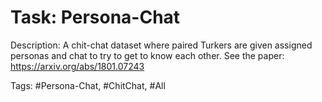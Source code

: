 Task: Persona-Chat
===================
Description: A chit-chat dataset where paired Turkers are given assigned personas and chat to try to get to know each other. See the paper: https://arxiv.org/abs/1801.07243

Tags: #Persona-Chat, #ChitChat, #All

